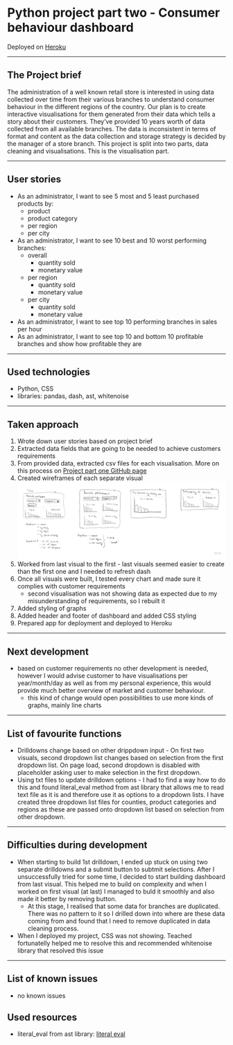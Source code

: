 # Python project part two - Consumer behaviour dashboard

Deployed on [Heroku](https://python-project-pt2-visuals.herokuapp.com/)

---

## The Project brief
The administration of a well known retail store is interested in using data collected over time from their various branches to understand consumer behaviour in the different regions of the country. Our plan is to create interactive visualisations for them generated from their data which tells a story about their customers.
They’ve provided 10 years worth of data collected from all available branches. The data is inconsistent in terms of format and content as the data collection and storage strategy is decided by the manager of a store branch.
This project is split into two parts, data cleaning and visualisations. This is the visualisation part.

---

## User stories
- As an administrator, I want to see 5 most and 5 least purchased products by:
    - product 
    - product category
    - per region
    - per city
- As an administrator, I want to see 10 best and 10 worst performing branches:
    - overall  
        - quantity sold
        - monetary value
    - per region
        - quantity sold
        - monetary value
    - per city
        - quantity sold
        - monetary value
- As an administrator, I want to see top 10 performing branches in sales per hour
- As an administrator, I want to see top 10 and bottom 10 profitable branches and show how profitable they are
---
## Used technologies
- Python, CSS
- libraries: pandas, dash, ast, whitenoise
---
## Taken approach

1. Wrote down user stories based on project brief
2. Extracted data fields that are going to be needed to achieve customers requirements
3. From provided data, extracted csv files for each visualisation. More on this process on [Project part one GitHub page](https://github.com/TomasAdamcik-dotcom/Python-project-pt1-data-cleaning)
4. Created wireframes of each separate visual
![Wireframes](/schemas/wireframes.jpg)
5. Worked from last visual to the first - last visuals seemed easier to create than the first one and I needed to refresh dash
6. Once all visuals were built, I tested every chart and made sure it complies with customer requirements
    - second visualisation was not showing data as expected due to my misunderstanding of requirements, so I rebuilt it 
7. Added styling of graphs
8. Added header and footer of dashboard and added CSS styling
9. Prepared app for deployment and deployed to Heroku 
---

## Next development
- based on customer requirements no other development is needed, however I would advise customer to have visualisations per year/month/day as well as from my personal experience, this would provide much better overview of market and customer behaviour.
    - this kind of change would open possibilities to use more kinds of graphs, mainly line charts 

---
## List of favourite functions
- Drilldowns change based on other drippdown input - On first two visuals, second dropdown list changes based on selection from the first dropdown list. On page load, second dropdown is disabled with placeholder asking user to make selection in the first dropdown.
- Using txt files to update drilldown options - I had to find a way how to do this and found literal_eval method from ast library that allows me to read text file as it is and therefore use it as options to a dropdown lists. I have created three dropdown list files for counties, product categories and regions as these are passed onto dropdown list based on selection from other dropdown.

---
## Difficulties during development
- When starting to build 1st drilldown, I ended up stuck on using two separate drilldowns and a submit button to subtmit selections. After I unsuccessfully tried for some time, I decided to start building dashboard from last visual. This helped me to build on complexity and when I worked on first visual (at last) I managed to buld it smoothly and also made it better by removing button. 
    - At this stage, I realised that some data for branches are duplicated. There was no pattern to it so I drilled down into where are these data coming from and found that I need to remove duplicated in data cleaning process.
- When I deployed my project, CSS was not showing. Teached fortunatelly helped me to resolve this and recommended whitenoise library that resolved this issue
---
## List of known issues
 - no known issues
 
## Used resources
- literal_eval from ast library: [literal eval](https://www.aipython.in/python-literal_eval/)

